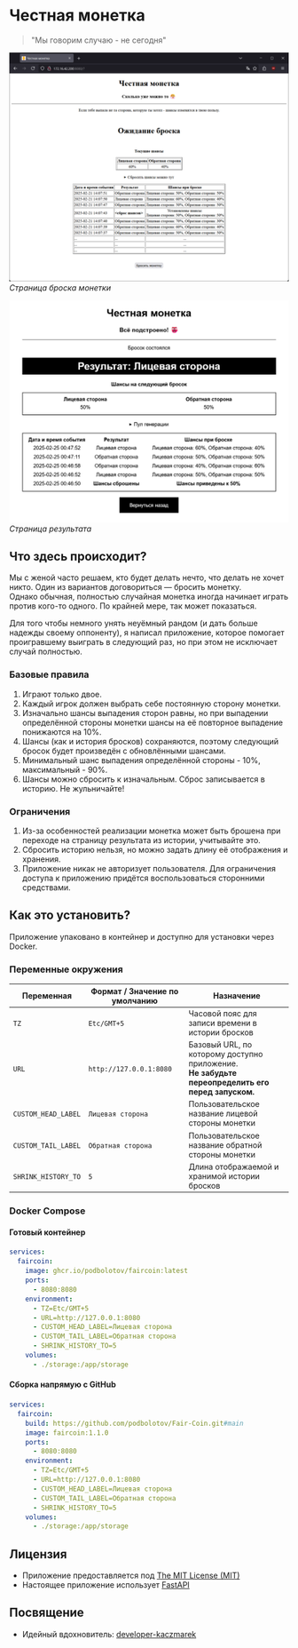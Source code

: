 # Честная монетка
> "Мы говорим случаю - не сегодня"

![Страница броска монетки](readme_images/main_page.PNG)
_Страница броска монетки_

![Страница результата](readme_images/result_page.PNG)
_Страница результата_


## Что здесь происходит?

Мы с женой часто решаем, кто будет делать нечто, что делать не хочет никто. Один из вариантов договориться — бросить монетку.\
Однако обычная, полностью случайная монетка иногда начинает играть против кого-то одного. По крайней мере, так может показаться.

Для того чтобы немного унять неуёмный рандом (и дать больше надежды своему оппоненту), я написал приложение, которое помогает проигравшему выиграть в следующий раз, но при этом не исключает случай полностью.

### Базовые правила

1. Играют только двое. 
2. Каждый игрок должен выбрать себе постоянную сторону монетки.
3. Изначально шансы выпадения сторон равны, но при выпадении определённой стороны монетки шансы на её повторное выпадение понижаются на 10%. 
4. Шансы (как и история бросков) сохраняются, поэтому следующий бросок будет произведён с обновлёнными шансами. 
5. Минимальный шанс выпадения определённой стороны - 10%, максимальный - 90%.
6. Шансы можно сбросить к изначальным. Сброс записывается в историю. Не жульничайте!

### Ограничения

1. Из-за особенностей реализации монетка может быть брошена при переходе на страницу результата из истории, учитывайте это.
2. Сбросить историю нельзя, но можно задать длину её отображения и хранения. 
3. Приложение никак не авторизует пользователя. Для ограничения доступа к приложению придётся воспользоваться сторонними средствами.

## Как это установить?

Приложение упаковано в контейнер и доступно для установки через Docker. 

### Переменные окружения

| Переменная           | Формат / Значение по умолчанию | Назначение                                                                                            |
|----------------------|--------------------------------|-------------------------------------------------------------------------------------------------------|
| `TZ`                 | `Etc/GMT+5`                    | Часовой пояс для записи времени в истории бросков                                                     |
| `URL`                | `http://127.0.0.1:8080`        | Базовый URL, по которому доступно приложение.<br><b>Не забудьте переопределить его перед запуском.<b> |
| `CUSTOM_HEAD_LABEL`  | `Лицевая сторона`              | Пользовательское название лицевой стороны монетки                                                     |
| `CUSTOM_TAIL_LABEL`  | `Обратная сторона`             | Пользовательское название обратной стороны монетки                                                    |
| `SHRINK_HISTORY_TO`  | `5`                            | Длина отображаемой и хранимой истории бросков                                                         |

### Docker Compose

#### Готовый контейнер
```yml
services:
  faircoin:
    image: ghcr.io/podbolotov/faircoin:latest
    ports:
      - 8080:8080
    environment:
      - TZ=Etc/GMT+5
      - URL=http://127.0.0.1:8080
      - CUSTOM_HEAD_LABEL=Лицевая сторона
      - CUSTOM_TAIL_LABEL=Обратная сторона
      - SHRINK_HISTORY_TO=5
    volumes:
      - ./storage:/app/storage
```

#### Сборка напрямую с GitHub
```yml
services:
  faircoin:
    build: https://github.com/podbolotov/Fair-Coin.git#main
    image: faircoin:1.1.0
    ports:
      - 8080:8080
    environment:
      - TZ=Etc/GMT+5
      - URL=http://127.0.0.1:8080
      - CUSTOM_HEAD_LABEL=Лицевая сторона
      - CUSTOM_TAIL_LABEL=Обратная сторона
      - SHRINK_HISTORY_TO=5
    volumes:
      - ./storage:/app/storage
```

## Лицензия

- Приложение предоставляется под [The MIT License (MIT)](./LICENSE)
- Настоящее приложение использует [FastAPI](https://github.com/fastapi/fastapi)

## Посвящение
- Идейный вдохновитель: [developer-kaczmarek](https://github.com/developer-kaczmarek)